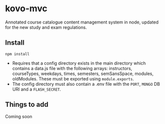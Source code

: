 # kovo-mvc

Annotated course catalogue content management system in node, updated for the new study and exam regulations.

## Install

`npm install`

-   Requires that a config directory exists in the main directory which contains a data.js file with the following arrays: instructors, courseTypes, weekdays, times, semesters, semSansSpace, modules, oldModules. These must be exported using `module.exports`.
-   The config directory must also contain a .env file with the `PORT`, `MONGO` DB URI and a `FLASH_SECRET`.

## Things to add

Coming soon
